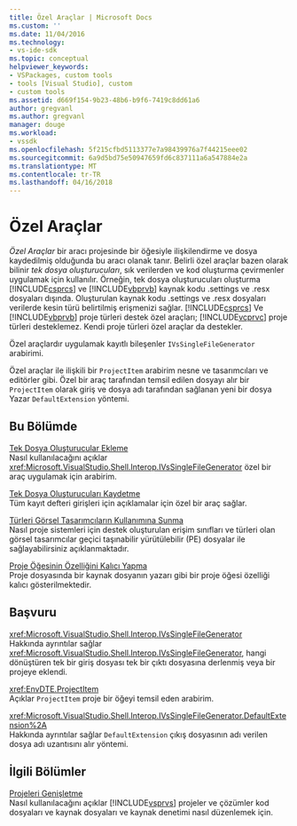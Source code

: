 ```yaml
---
title: Özel Araçlar | Microsoft Docs
ms.custom: ''
ms.date: 11/04/2016
ms.technology:
- vs-ide-sdk
ms.topic: conceptual
helpviewer_keywords:
- VSPackages, custom tools
- tools [Visual Studio], custom
- custom tools
ms.assetid: d669f154-9b23-48b6-b9f6-7419c8dd61a6
author: gregvanl
ms.author: gregvanl
manager: douge
ms.workload:
- vssdk
ms.openlocfilehash: 5f215cfbd5113377e7a98439976a7f44215eee02
ms.sourcegitcommit: 6a9d5bd75e50947659fd6c837111a6a547884e2a
ms.translationtype: MT
ms.contentlocale: tr-TR
ms.lasthandoff: 04/16/2018
---
```

# <a name="custom-tools"></a>Özel Araçlar
*Özel Araçlar* bir aracı projesinde bir öğesiyle ilişkilendirme ve dosya kaydedilmiş olduğunda bu aracı olanak tanır. Belirli özel araçlar bazen olarak bilinir *tek dosya oluşturucuları*, sık verilerden ve kod oluşturma çevirmenler uygulamak için kullanılır. Örneğin, tek dosya oluşturucuları oluşturma [!INCLUDE[csprcs](../../data-tools/includes/csprcs_md.md)] ve [!INCLUDE[vbprvb](../../code-quality/includes/vbprvb_md.md)] kaynak kodu .settings ve .resx dosyaları dışında. Oluşturulan kaynak kodu .settings ve .resx dosyaları verilerde kesin türü belirtilmiş erişmenizi sağlar. [!INCLUDE[csprcs](../../data-tools/includes/csprcs_md.md)] Ve [!INCLUDE[vbprvb](../../code-quality/includes/vbprvb_md.md)] proje türleri destek özel araçları; [!INCLUDE[vcprvc](../../code-quality/includes/vcprvc_md.md)] proje türleri desteklemez. Kendi proje türleri özel araçlar da destekler.  
  
 Özel araçlardır uygulamak kayıtlı bileşenler `IVsSingleFileGenerator` arabirimi.  
  
 Özel araçlar ile ilişkili bir `ProjectItem` arabirim nesne ve tasarımcıları ve editörler gibi. Özel bir araç tarafından temsil edilen dosyayı alır bir `ProjectItem` olarak giriş ve dosya adı tarafından sağlanan yeni bir dosya Yazar `DefaultExtension` yöntemi.  
  
## <a name="in-this-section"></a>Bu Bölümde  
 [Tek Dosya Oluşturucular Ekleme](../../extensibility/internals/implementing-single-file-generators.md)  
 Nasıl kullanılacağını açıklar <xref:Microsoft.VisualStudio.Shell.Interop.IVsSingleFileGenerator> özel bir araç uygulamak için arabirim.  
  
 [Tek Dosya Oluşturucuları Kaydetme](../../extensibility/internals/registering-single-file-generators.md)  
 Tüm kayıt defteri girişleri için açıklamalar için özel bir araç sağlar.  
  
 [Türleri Görsel Tasarımcıların Kullanımına Sunma](../../extensibility/internals/exposing-types-to-visual-designers.md)  
 Nasıl proje sistemleri için destek oluşturulan erişim sınıfları ve türleri olan görsel tasarımcılar geçici taşınabilir yürütülebilir (PE) dosyalar ile sağlayabilirsiniz açıklanmaktadır.  
  
 [Proje Öğesinin Özelliğini Kalıcı Yapma](../../extensibility/persisting-the-property-of-a-project-item.md)  
 Proje dosyasında bir kaynak dosyanın yazarı gibi bir proje öğesi özelliği kalıcı gösterilmektedir.  
  
## <a name="reference"></a>Başvuru  
 <xref:Microsoft.VisualStudio.Shell.Interop.IVsSingleFileGenerator>  
 Hakkında ayrıntılar sağlar <xref:Microsoft.VisualStudio.Shell.Interop.IVsSingleFileGenerator>, hangi dönüştüren tek bir giriş dosyası tek bir çıktı dosyasına derlenmiş veya bir projeye eklendi.  
  
 <xref:EnvDTE.ProjectItem>  
 Açıklar `ProjectItem` proje bir öğeyi temsil eden arabirim.  
  
 <xref:Microsoft.VisualStudio.Shell.Interop.IVsSingleFileGenerator.DefaultExtension%2A>  
 Hakkında ayrıntılar sağlar `DefaultExtension` çıkış dosyasının adı verilen dosya adı uzantısını alır yöntemi.  
  
## <a name="related-sections"></a>İlgili Bölümler  
 [Projeleri Genişletme](../../extensibility/extending-projects.md)  
 Nasıl kullanılacağını açıklar [!INCLUDE[vsprvs](../../code-quality/includes/vsprvs_md.md)] projeler ve çözümler kod dosyaları ve kaynak dosyaları ve kaynak denetimi nasıl düzenlemek için.
